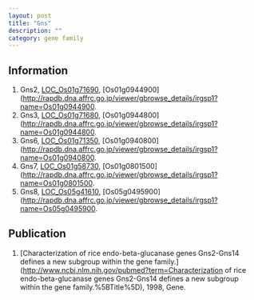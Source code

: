 ```yaml
---
layout: post
title: "Gns"
description: ""
category: gene family
---
```


## Information
1. Gns2, [LOC_Os01g71690](http://rice.plantbiology.msu.edu/cgi-bin/ORF_infopage.cgi?orf=LOC_Os01g71690), [Os01g0944900](http://rapdb.dna.affrc.go.jp/viewer/gbrowse_details/irgsp1?name=Os01g0944900.
2. Gns3, [LOC_Os01g71680](http://rice.plantbiology.msu.edu/cgi-bin/ORF_infopage.cgi?orf=LOC_Os01g71680), [Os01g0944800](http://rapdb.dna.affrc.go.jp/viewer/gbrowse_details/irgsp1?name=Os01g0944800.
3. Gns6, [LOC_Os01g71350](http://rice.plantbiology.msu.edu/cgi-bin/ORF_infopage.cgi?orf=LOC_Os01g71350), [Os01g0940800](http://rapdb.dna.affrc.go.jp/viewer/gbrowse_details/irgsp1?name=Os01g0940800.
4. Gns7, [LOC_Os01g58730](http://rice.plantbiology.msu.edu/cgi-bin/ORF_infopage.cgi?orf=LOC_Os01g58730), [Os01g0801500](http://rapdb.dna.affrc.go.jp/viewer/gbrowse_details/irgsp1?name=Os01g0801500.
5. Gns8, [LOC_Os05g41610](http://rice.plantbiology.msu.edu/cgi-bin/ORF_infopage.cgi?orf=LOC_Os05g41610), [Os05g0495900](http://rapdb.dna.affrc.go.jp/viewer/gbrowse_details/irgsp1?name=Os05g0495900.

## Publication
1. [Characterization of rice endo-beta-glucanase genes Gns2-Gns14 defines a new subgroup within the gene family.](http://www.ncbi.nlm.nih.gov/pubmed?term=Characterization of rice endo-beta-glucanase genes Gns2-Gns14 defines a new subgroup within the gene family.%5BTitle%5D), 1998, Gene.


